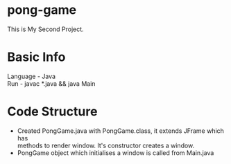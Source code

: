 # pong-game
This is My Second Project. 

# Basic Info
Language - Java <br>
Run - javac *.java && java Main

# Code Structure 
- Created PongGame.java with PongGame.class, it extends JFrame which has <br> 
methods to render window. It's constructor creates a window. <br>
- PongGame object which initialises a window is called from Main.java <br>

